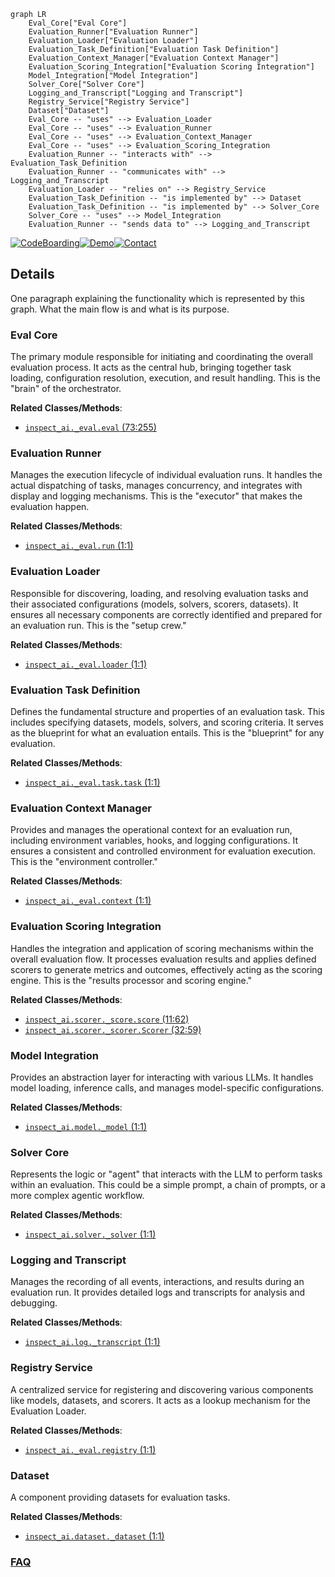 ```mermaid
graph LR
    Eval_Core["Eval Core"]
    Evaluation_Runner["Evaluation Runner"]
    Evaluation_Loader["Evaluation Loader"]
    Evaluation_Task_Definition["Evaluation Task Definition"]
    Evaluation_Context_Manager["Evaluation Context Manager"]
    Evaluation_Scoring_Integration["Evaluation Scoring Integration"]
    Model_Integration["Model Integration"]
    Solver_Core["Solver Core"]
    Logging_and_Transcript["Logging and Transcript"]
    Registry_Service["Registry Service"]
    Dataset["Dataset"]
    Eval_Core -- "uses" --> Evaluation_Loader
    Eval_Core -- "uses" --> Evaluation_Runner
    Eval_Core -- "uses" --> Evaluation_Context_Manager
    Eval_Core -- "uses" --> Evaluation_Scoring_Integration
    Evaluation_Runner -- "interacts with" --> Evaluation_Task_Definition
    Evaluation_Runner -- "communicates with" --> Logging_and_Transcript
    Evaluation_Loader -- "relies on" --> Registry_Service
    Evaluation_Task_Definition -- "is implemented by" --> Dataset
    Evaluation_Task_Definition -- "is implemented by" --> Solver_Core
    Solver_Core -- "uses" --> Model_Integration
    Evaluation_Runner -- "sends data to" --> Logging_and_Transcript
```

[![CodeBoarding](https://img.shields.io/badge/Generated%20by-CodeBoarding-9cf?style=flat-square)](https://github.com/CodeBoarding/CodeBoarding)[![Demo](https://img.shields.io/badge/Try%20our-Demo-blue?style=flat-square)](https://www.codeboarding.org/demo)[![Contact](https://img.shields.io/badge/Contact%20us%20-%20contact@codeboarding.org-lightgrey?style=flat-square)](mailto:contact@codeboarding.org)

## Details

One paragraph explaining the functionality which is represented by this graph. What the main flow is and what is its purpose.

### Eval Core
The primary module responsible for initiating and coordinating the overall evaluation process. It acts as the central hub, bringing together task loading, configuration resolution, execution, and result handling. This is the "brain" of the orchestrator.


**Related Classes/Methods**:

- <a href="https://github.com/UKGovernmentBEIS/inspect_ai/src/inspect_ai/_eval/eval.py#L73-L255" target="_blank" rel="noopener noreferrer">`inspect_ai._eval.eval` (73:255)</a>


### Evaluation Runner
Manages the execution lifecycle of individual evaluation runs. It handles the actual dispatching of tasks, manages concurrency, and integrates with display and logging mechanisms. This is the "executor" that makes the evaluation happen.


**Related Classes/Methods**:

- <a href="https://github.com/UKGovernmentBEIS/inspect_ai/src/inspect_ai/_eval/run.py#L1-L1" target="_blank" rel="noopener noreferrer">`inspect_ai._eval.run` (1:1)</a>


### Evaluation Loader
Responsible for discovering, loading, and resolving evaluation tasks and their associated configurations (models, solvers, scorers, datasets). It ensures all necessary components are correctly identified and prepared for an evaluation run. This is the "setup crew."


**Related Classes/Methods**:

- <a href="https://github.com/UKGovernmentBEIS/inspect_ai/src/inspect_ai/_eval/loader.py#L1-L1" target="_blank" rel="noopener noreferrer">`inspect_ai._eval.loader` (1:1)</a>


### Evaluation Task Definition
Defines the fundamental structure and properties of an evaluation task. This includes specifying datasets, models, solvers, and scoring criteria. It serves as the blueprint for what an evaluation entails. This is the "blueprint" for any evaluation.


**Related Classes/Methods**:

- <a href="https://github.com/UKGovernmentBEIS/inspect_ai/src/inspect_ai/_eval/task/task.py#L1-L1" target="_blank" rel="noopener noreferrer">`inspect_ai._eval.task.task` (1:1)</a>


### Evaluation Context Manager
Provides and manages the operational context for an evaluation run, including environment variables, hooks, and logging configurations. It ensures a consistent and controlled environment for evaluation execution. This is the "environment controller."


**Related Classes/Methods**:

- <a href="https://github.com/UKGovernmentBEIS/inspect_ai/src/inspect_ai/_eval/context.py#L1-L1" target="_blank" rel="noopener noreferrer">`inspect_ai._eval.context` (1:1)</a>


### Evaluation Scoring Integration
Handles the integration and application of scoring mechanisms within the overall evaluation flow. It processes evaluation results and applies defined scorers to generate metrics and outcomes, effectively acting as the scoring engine. This is the "results processor and scoring engine."


**Related Classes/Methods**:

- <a href="https://github.com/UKGovernmentBEIS/inspect_ai/src/inspect_ai/scorer/_score.py#L11-L62" target="_blank" rel="noopener noreferrer">`inspect_ai.scorer._score.score` (11:62)</a>
- <a href="https://github.com/UKGovernmentBEIS/inspect_ai/src/inspect_ai/scorer/_scorer.py#L32-L59" target="_blank" rel="noopener noreferrer">`inspect_ai.scorer._scorer.Scorer` (32:59)</a>


### Model Integration
Provides an abstraction layer for interacting with various LLMs. It handles model loading, inference calls, and manages model-specific configurations.


**Related Classes/Methods**:

- <a href="https://github.com/UKGovernmentBEIS/inspect_ai/src/inspect_ai/model/_model.py#L1-L1" target="_blank" rel="noopener noreferrer">`inspect_ai.model._model` (1:1)</a>


### Solver Core
Represents the logic or "agent" that interacts with the LLM to perform tasks within an evaluation. This could be a simple prompt, a chain of prompts, or a more complex agentic workflow.


**Related Classes/Methods**:

- <a href="https://github.com/UKGovernmentBEIS/inspect_ai/src/inspect_ai/solver/_solver.py#L1-L1" target="_blank" rel="noopener noreferrer">`inspect_ai.solver._solver` (1:1)</a>


### Logging and Transcript
Manages the recording of all events, interactions, and results during an evaluation run. It provides detailed logs and transcripts for analysis and debugging.


**Related Classes/Methods**:

- <a href="https://github.com/UKGovernmentBEIS/inspect_ai/src/inspect_ai/log/_transcript.py#L1-L1" target="_blank" rel="noopener noreferrer">`inspect_ai.log._transcript` (1:1)</a>


### Registry Service
A centralized service for registering and discovering various components like models, datasets, and scorers. It acts as a lookup mechanism for the Evaluation Loader.


**Related Classes/Methods**:

- <a href="https://github.com/UKGovernmentBEIS/inspect_ai/src/inspect_ai/_eval/registry.py#L1-L1" target="_blank" rel="noopener noreferrer">`inspect_ai._eval.registry` (1:1)</a>


### Dataset
A component providing datasets for evaluation tasks.


**Related Classes/Methods**:

- <a href="https://github.com/UKGovernmentBEIS/inspect_ai/src/inspect_ai/dataset/_dataset.py#L1-L1" target="_blank" rel="noopener noreferrer">`inspect_ai.dataset._dataset` (1:1)</a>




### [FAQ](https://github.com/CodeBoarding/GeneratedOnBoardings/tree/main?tab=readme-ov-file#faq)